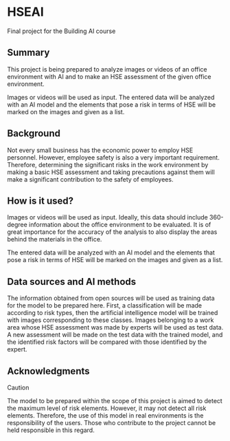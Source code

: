 <!-- This is the markdown template for the final project of the Building AI course, 
created by Reaktor Innovations and University of Helsinki. 
Copy the template, paste it to your GitHub README and edit! -->

# HSEAI

Final project for the Building AI course

## Summary

This project is being prepared to analyze images or videos of an office environment with AI and to make an HSE assessment of the given office environment.

Images or videos will be used as input. The entered data will be analyzed with an AI model and the elements that pose a risk in terms of HSE will be marked on the images and given as a list.

## Background

Not every small business has the economic power to employ HSE personnel. However, employee safety is also a very important requirement. Therefore, determining the significant risks in the work environment by making a basic HSE assessment and taking precautions against them will make a significant contribution to the safety of employees.

## How is it used?

Images or videos will be used as input. Ideally, this data should include 360-degree information about the office environment to be evaluated. It is of great importance for the accuracy of the analysis to also display the areas behind the materials in the office.

The entered data will be analyzed with an AI model and the elements that pose a risk in terms of HSE will be marked on the images and given as a list.

## Data sources and AI methods

The information obtained from open sources will be used as training data for the model to be prepared here. First, a classification will be made according to risk types, then the artificial intelligence model will be trained with images corresponding to these classes. Images belonging to a work area whose HSE assessment was made by experts will be used as test data. A new assessment will be made on the test data with the trained model, and the identified risk factors will be compared with those identified by the expert.

## Acknowledgments

> [!CAUTION]
> The model to be prepared within the scope of this project is aimed to detect the maximum level of risk elements. However, it may not detect all risk elements. Therefore, the use of this model in real environments is the responsibility of the users. Those who contribute to the project cannot be held responsible in this regard.
